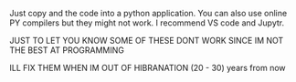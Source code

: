 Just copy and the code into a python application. You can also use online PY compilers but they might not work. I recommend VS code and Jupytr.

JUST TO LET YOU KNOW SOME OF THESE DONT WORK SINCE IM NOT THE BEST AT PROGRAMMING

ILL FIX THEM WHEN IM OUT OF HIBRANATION (20 - 30) years from now
